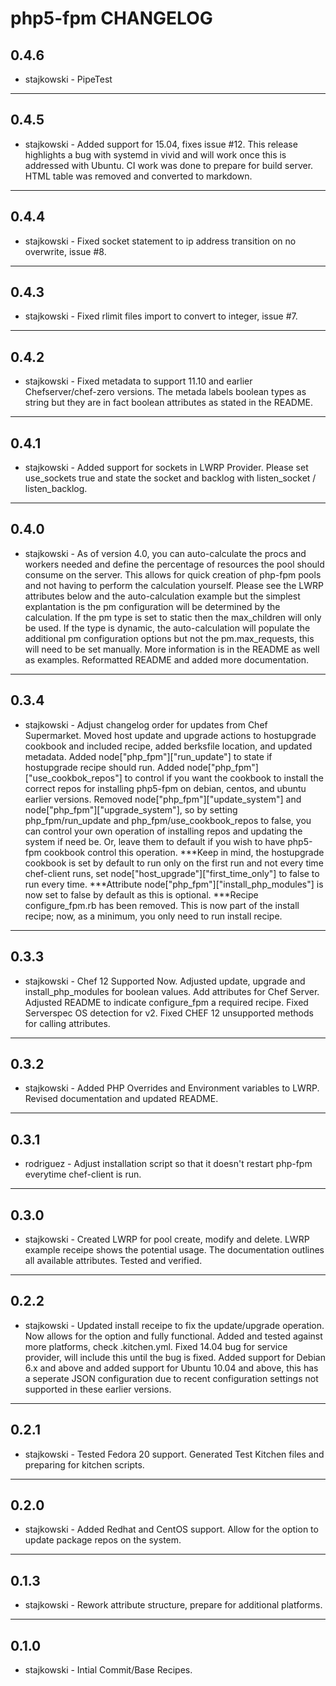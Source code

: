 php5-fpm CHANGELOG
=================

0.4.6
-----
- stajkowski - PipeTest

- - -

0.4.5
-----
- stajkowski - Added support for 15.04, fixes issue #12. This release highlights a bug with systemd in vivid and will work once this is addressed with Ubuntu. CI work was done to prepare for build server. HTML table was removed and converted to markdown.

- - -

0.4.4
-----
- stajkowski - Fixed socket statement to ip address transition on no overwrite, issue #8.

- - -

0.4.3
-----
- stajkowski - Fixed rlimit files import to convert to integer, issue #7.

- - -

0.4.2
-----
- stajkowski - Fixed metadata to support 11.10 and earlier Chefserver/chef-zero versions.  The metada labels boolean types as string but they are in fact boolean attributes as
stated in the README.

- - -

0.4.1
-----
- stajkowski - Added support for sockets in LWRP Provider.  Please set use_sockets true and state the socket and backlog with listen_socket / listen_backlog.

- - -

0.4.0
-----
- stajkowski - As of version 4.0, you can auto-calculate the procs and workers needed and define the percentage of resources the pool should consume on the server.  This allows for quick creation of php-fpm pools and not having
to perform the calculation yourself.  Please see the LWRP attributes below and the auto-calculation example but the simplest explantation is the pm configuration will be determined by the calculation.  If the pm
type is set to static then the max_children will only be used.  If the type is dynamic, the auto-calculation will populate the additional pm configuration options but not the pm.max_requests, this will need to be set
manually.  More information is in the README as well as examples.  Reformatted README and added more documentation.

- - -

0.3.4
-----
- stajkowski - Adjust changelog order for updates from Chef Supermarket.  Moved host update and upgrade actions to hostupgrade cookbook and included recipe, added berksfile location, and updated metadata.  Added node["php_fpm"]["run_update"] to state if hostupgrade recipe should run.
Added node["php_fpm"]["use_cookbok_repos"] to control if you want the cookbook to install the correct repos for installing php5-fpm on debian, centos, and ubuntu earlier versions.  Removed node["php_fpm"]["update_system"] and node["php_fpm"]["upgrade_system"], so by setting
php_fpm/run_update and php_fpm/use_cookbook_repos to false, you can control your own operation of installing repos and updating the system if need be.  Or, leave them to default if you wish to have php5-fpm cookbook control this operation.
***Keep in mind, the hostupgrade cookbook is set by default to run only on the first run and not every time chef-client runs, set node["host_upgrade"]["first_time_only"] to false to run every time.
***Attribute node["php_fpm"]["install_php_modules"] is now set to false by default as this is optional.
***Recipe configure_fpm.rb has been removed.  This is now part of the install recipe; now, as a minimum, you only need to run install recipe.

- - -

0.3.3
-----
- stajkowski - Chef 12 Supported Now. Adjusted update, upgrade and install_php_modules for boolean values. Add attributes for Chef Server. Adjusted README to indicate configure_fpm a required recipe. Fixed Serverspec OS detection for v2.  Fixed CHEF 12 unsupported methods for calling attributes.

- - -

0.3.2
-----
- stajkowski - Added PHP Overrides and Environment variables to LWRP.  Revised documentation and updated README.

- - -

0.3.1
-----
- rodriguez - Adjust installation script so that it doesn't restart php-fpm everytime chef-client is run.

- - -

0.3.0
-----
- stajkowski - Created LWRP for pool create, modify and delete.  LWRP example receipe shows the potential usage.  The documentation outlines all available attributes.  Tested and verified.

- - -

0.2.2
-----
- stajkowski - Updated install receipe to fix the update/upgrade operation.  Now allows for the option and fully functional. Added and tested against more platforms, check .kitchen.yml.  Fixed 14.04 bug for service provider, will include this until the bug is fixed.  Added support for Debian 6.x and above and added support for Ubuntu 10.04 and above, this has a seperate JSON configuration due to recent configuration settings not supported in these earlier versions.

- - -

0.2.1
-----
- stajkowski - Tested Fedora 20 support.  Generated Test Kitchen files and preparing for kitchen scripts.

- - -

0.2.0
-----
- stajkowski - Added Redhat and CentOS support.  Allow for the option to update package repos on the system.

- - -

0.1.3
-----
- stajkowski - Rework attribute structure, prepare for additional platforms.

- - -

0.1.0
-----
- stajkowski - Intial Commit/Base Recipes.
